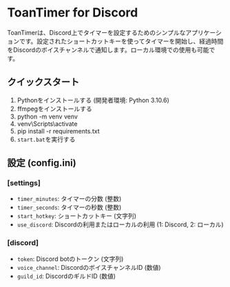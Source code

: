 # ToanTimer for Discord

ToanTimerは、Discord上でタイマーを設定するためのシンプルなアプリケーションです。設定されたショートカットキーを使ってタイマーを開始し、経過時間をDiscordのボイスチャンネルで通知します。ローカル環境での使用も可能です。

## クイックスタート

1. Pythonをインストールする (開発者環境: Python 3.10.6)
2. ffmpegをインストールする
3. python -m venv venv
4. venv\Scripts\activate
5. pip install -r requirements.txt
6. `start.bat`を実行する


## 設定 (config.ini)

### [settings]

- `timer_minutes`: タイマーの分数 (整数)
- `timer_seconds`: タイマーの秒数 (整数)
- `start_hotkey`: ショートカットキー (文字列)
- `use_discord`: Discordの利用またはローカルの利用 (1: Discord, 2: ローカル)

### [discord]

- `token`: Discord botのトークン (文字列)
- `voice_channel`: DiscordのボイスチャンネルID (数値)
- `guild_id`: DiscordのギルドID (数値)
